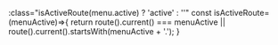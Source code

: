 :class="isActiveRoute(menu.active) ? 'active' : ''"
const isActiveRoute=(menuActive)=>{
        return route().current() === menuActive || route().current().startsWith(menuActive + '.');
    }
